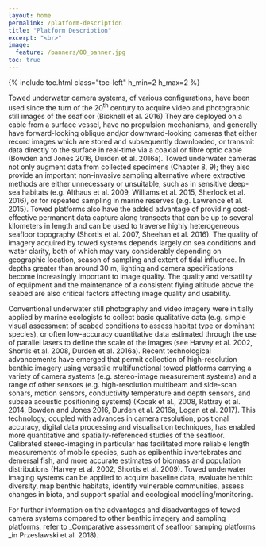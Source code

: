 ```yaml
---
layout: home
permalink: /platform-description
title: "Platform Description"
excerpt: "<br>"
image:
  feature: /banners/00_banner.jpg
toc: true
---
```

{% include toc.html class="toc-left" h_min=2 h_max=2 %}

Towed underwater camera systems, of various configurations, have been used since the turn of the 20<sup>th</sup> century to acquire video and photographic still images of the seafloor (Bicknell et al. 2016) They are deployed on a cable from a surface vessel, have no propulsion mechanisms, and generally have forward-looking oblique and/or downward-looking cameras that either record images which are stored and subsequently downloaded, or transmit data directly to the surface in real-time via a coaxial or fibre optic cable (Bowden and Jones 2016, Durden et al. 2016a). Towed underwater cameras not only augment data from collected specimens  (Chapter 8, 9);  they also provide an important non-invasive sampling alternative where extractive methods are either unnecessary or unsuitable, such as in sensitive deep-sea habitats (e.g. Althaus et al. 2009, Williams et al. 2015, Sherlock et al. 2016), or for repeated sampling in marine reserves (e.g. Lawrence et al. 2015). Towed platforms also have the added advantage of providing cost-effective permanent data capture along transects that can be up to several kilometers in length and can be used to traverse highly heterogeneous seafloor topography (Shortis et al. 2007, Sheehan et al. 2016). The quality of imagery acquired by towed systems depends largely on sea conditions and water clarity, both of which may vary considerably depending on geographic location, season of sampling and extent of tidal influence. In depths greater than around 30 m, lighting and camera specifications become increasingly important to image quality. The quality and versatility of equipment and the maintenance of a consistent flying altitude above the seabed are also critical factors affecting image quality and usability.  

Conventional underwater still photography and video imagery were initially applied by marine ecologists to collect basic qualitative data (e.g. simple visual assessment of seabed conditions to assess habitat type or dominant species), or often low-accuracy quantitative data estimated through the use of parallel lasers to define the scale of the images (see Harvey et al. 2002, Shortis et al. 2008, Durden et al. 2016a). Recent technological advancements have emerged that permit collection of high-resolution benthic imagery using versatile multifunctional towed platforms carrying a variety of camera systems (e.g. stereo-image measurement systems) and a range of other sensors (e.g. high-resolution multibeam and side-scan sonars, motion sensors, conductivity temperature and depth sensors, and subsea acoustic positioning systems) (Kocak et al., 2008, Rattray et al. 2014, Bowden and Jones 2016, Durden et al. 2016a, Logan et al. 2017). This technology, coupled with advances in camera resolution, positional accuracy, digital data processing and visualisation techniques, has enabled more quantitative and spatially-referenced studies of the seafloor. Calibrated stereo-imaging in particular has facilitated more reliable length measurements of mobile species, such as epibenthic invertebrates and demersal fish, and more accurate estimates of biomass and population distributions (Harvey et al. 2002, Shortis et al. 2009). Towed underwater imaging systems can be applied to acquire baseline data, evaluate benthic diversity, map benthic habitats, identify vulnerable communities, assess changes in biota, and support spatial and ecological modelling/monitoring.

For further information on the advantages and disadvantages of towed camera systems compared to other benthic imagery and sampling platforms, refer to _Comparative assessment of seafloor samping platforms _in Przeslawski et al. 2018). 
